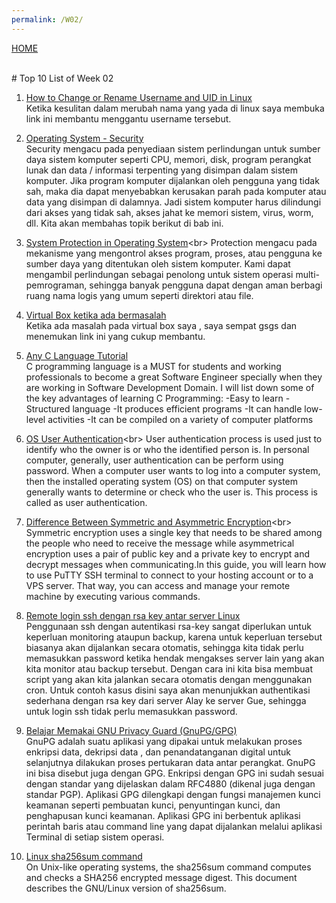 ```yaml
---
permalink: /W02/
---
```


[HOME](../) 


<br>
# Top 10 List of Week 02


1. [How to Change or Rename Username and UID in Linux](https://linux4one.com/how-to-change-or-rename-username-and-uid-in-linux)<br>
Ketika kesulitan dalam merubah nama yang yada di linux saya membuka link ini membantu menggantu username tersebut.

2. [Operating System - Security](https://www.tutorialspoint.com/operating_system/os_security.htm)<br>
Security mengacu pada penyediaan sistem perlindungan untuk sumber daya sistem komputer seperti CPU, memori, disk, program perangkat lunak dan data / informasi terpenting yang disimpan dalam sistem komputer. Jika program komputer dijalankan oleh pengguna yang tidak sah, maka dia dapat menyebabkan kerusakan parah pada komputer atau data yang disimpan di dalamnya. Jadi sistem komputer harus dilindungi dari akses yang tidak sah, akses jahat ke memori sistem, virus, worm, dll. Kita akan membahas topik berikut di bab ini.

3. [System Protection in Operating System](https://www.geeksforgeeks.org/system-protection-in-operating-system/#:~:text=Protection%20refers%20to%20a%20mechanism,such%20as%20directory%20or%20files.)<br>
Protection mengacu pada mekanisme yang mengontrol akses program, proses, atau pengguna ke sumber daya yang ditentukan oleh sistem komputer. Kami dapat mengambil perlindungan sebagai penolong untuk sistem operasi multi-pemrograman, sehingga banyak pengguna dapat dengan aman berbagi ruang nama logis yang umum seperti direktori atau file.

4. [Virtual Box ketika ada bermasalah](https://forums.virtualbox.org/viewtopic.php?f=8&t=92632)<br>
Ketika ada masalah pada virtual box saya , saya sempat gsgs dan menemukan link ini yang cukup membantu.

5. [Any C Language Tutorial](https://www.tutorialspoint.com/cprogramming/index.htm)<br>
C programming language is a MUST for students and working professionals to become a great Software Engineer specially when they are working in Software Development Domain. I will list down some of the key advantages of learning C Programming:
-Easy to learn
-Structured language
-It produces efficient programs
-It can handle low-level activities
-It can be compiled on a variety of computer platforms

6. [OS User Authentication](https://codescracker.com/operating-system/user-authentication.htm#:~:text=In%20personal%20computer%2C%20generally%2C%20user,is%20called%20as%20user%20authentication.)<br>
User authentication process is used just to identify who the owner is or who the identified person is.
In personal computer, generally, user authentication can be perform using password.
When a computer user wants to log into a computer system, then the installed operating system (OS) on that computer system generally wants to determine or check who the user is. This process is called as user authentication.



7. [Difference Between Symmetric and Asymmetric Encryption](https://www.ssl2buy.com/wiki/symmetric-vs-asymmetric-encryption-what-are-differences#:~:text=Difference%20Between%20Symmetric%20and%20Asymmetric,and%20decrypt%20messages%20when%20communicating.)<br>
Symmetric encryption uses a single key that needs to be shared among the people who need to receive the message while asymmetrical encryption uses a pair of public key and a private key to encrypt and decrypt messages when communicating.In this guide, you will learn how to use PuTTY SSH terminal to connect to your hosting account or to a VPS server. That way, you can access and manage your remote machine by executing various commands.

8. [Remote login ssh dengan rsa key antar server Linux](https://inikel4sku.wordpress.com/cara-belajar-linux/remote-login-ssh-dengan-rsa-key-antar-server-linux/)<br>
Penggunaan ssh dengan autentikasi rsa-key sangat diperlukan untuk keperluan monitoring ataupun backup, karena untuk keperluan tersebut biasanya akan dijalankan secara otomatis, sehingga kita tidak perlu memasukkan password ketika hendak mengakses server lain yang akan kita monitor atau backup tersebut. Dengan cara ini kita bisa membuat script yang akan kita jalankan secara otomatis dengan menggunakan cron. Untuk contoh kasus disini saya akan menunjukkan authentikasi sederhana dengan rsa key dari server Alay ke server Gue, sehingga untuk login ssh tidak perlu memasukkan password.

9. [Belajar Memakai GNU Privacy Guard (GnuPG/GPG)](https://medium.com/kode-dan-kodean/belajar-memakai-gnu-privacy-guard-gnupg-gpg-3944e19dba91)<br>
GnuPG adalah suatu aplikasi yang dipakai untuk melakukan proses enkripsi data, dekripsi data , dan penandatanganan digital untuk selanjutnya dilakukan proses pertukaran data antar perangkat. GnuPG ini bisa disebut juga dengan GPG. Enkripsi dengan GPG ini sudah sesuai dengan standar yang dijelaskan dalam RFC4880 (dikenal juga dengan standar PGP). Aplikasi GPG dilengkapi dengan fungsi manajemen kunci keamanan seperti pembuatan kunci, penyuntingan kunci, dan penghapusan kunci keamanan. Aplikasi GPG ini berbentuk aplikasi perintah baris atau command line yang dapat dijalankan melalui aplikasi Terminal di setiap sistem operasi.

10. [Linux sha256sum command](https://www.computerhope.com/unix/sha256sum.htm)<br>
On Unix-like operating systems, the sha256sum command computes and checks a SHA256 encrypted message digest.
This document describes the GNU/Linux version of sha256sum.
